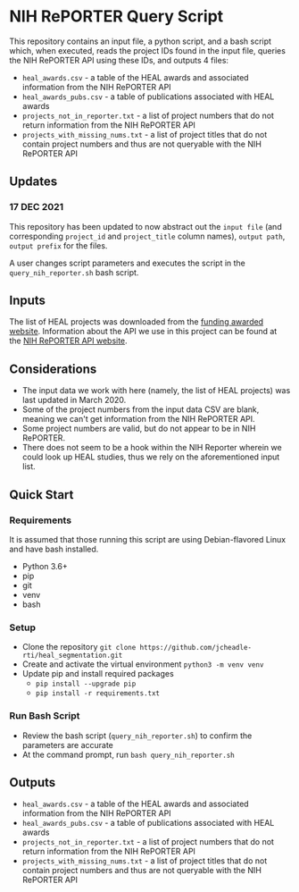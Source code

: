 # NIH RePORTER Query Script
This repository contains an input file, a python script, and a bash script which, when executed, reads the project IDs found in the input file, queries the NIH RePORTER API using these IDs, and outputs 4 files:

- `heal_awards.csv` - a table of the HEAL awards and associated information from the NIH RePORTER API
- `heal_awards_pubs.csv` - a table of publications associated with HEAL awards
- `projects_not_in_reporter.txt` - a list of project numbers that do not return information from the NIH RePORTER API
- `projects_with_missing_nums.txt` - a list of project titles that do not contain project numbers and thus are not queryable with the NIH RePORTER API

## Updates

### 17 DEC 2021
This repository has been updated to now abstract out the `input file` (and corresponding `project_id` and `project_title` column names), `output path`, `output prefix` for the files.

A user changes script parameters and executes the script in the `query_nih_reporter.sh` bash script.

## Inputs

The list of HEAL projects was downloaded from the [funding awarded website](https://heal.nih.gov/funding/awarded).
Information about the API we use in this project can be found at the [NIH RePORTER API website](https://api.reporter.nih.gov/).

## Considerations

- The input data we work with here (namely, the list of HEAL projects) was last updated in March 2020.
- Some of the project numbers from the input data CSV are blank, meaning we can't get information from the NIH RePORTER API.
- Some project numbers are valid, but do not appear to be in NIH RePORTER.
- There does not seem to be a hook within the NIH Reporter wherein we could look up HEAL studies, thus we rely on the aforementioned input list.

## Quick Start
### Requirements
It is assumed that those running this script are using Debian-flavored Linux and have bash installed.

- Python 3.6+
- pip
- git
- venv
- bash

### Setup

- Clone the repository `git clone https://github.com/jcheadle-rti/heal_segmentation.git`
- Create and activate the virtual environment `python3 -m venv venv`
- Update pip and install required packages
  - `pip install --upgrade pip`
  - `pip install -r requirements.txt`
  
### Run Bash Script

- Review the bash script (`query_nih_reporter.sh`) to confirm the parameters are accurate
- At the command prompt, run `bash query_nih_reporter.sh`

## Outputs

- `heal_awards.csv` - a table of the HEAL awards and associated information from the NIH RePORTER API
- `heal_awards_pubs.csv` - a table of publications associated with HEAL awards
- `projects_not_in_reporter.txt` - a list of project numbers that do not return information from the NIH RePORTER API
- `projects_with_missing_nums.txt` - a list of project titles that do not contain project numbers and thus are not queryable with the NIH RePORTER API
